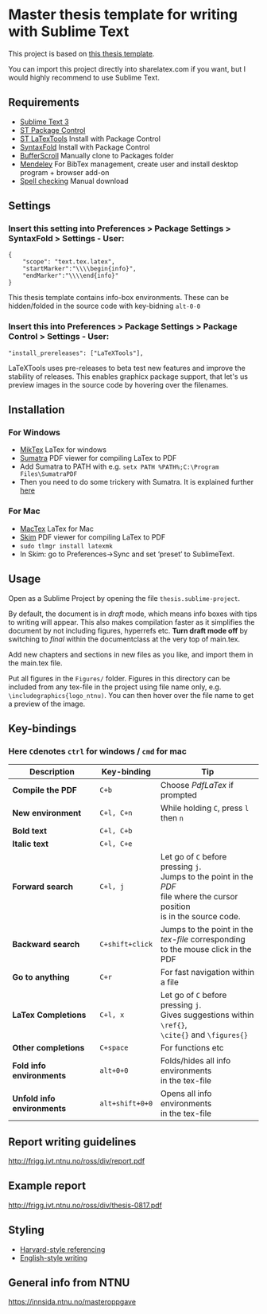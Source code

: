 # Master thesis template for writing with Sublime Text

This project is based on [this thesis template](https://www.ntnu.no/wiki/display/ross/LaTeX+Template+for+Project+and+Master+Theses).

You can import this project directly into sharelatex.com if you want, but I would highly recommend to use Sublime Text.

## Requirements

* [Sublime Text 3](https://www.sublimetext.com/3)
* [ST Package Control](https://packagecontrol.io/installation)
* [ST LaTexTools](https://github.com/SublimeText/LaTeXTools#requirements-and-setup) Install with Package Control
* [SyntaxFold](https://packagecontrol.io/packages/SyntaxFold#command-examples) Install with Package Control
* [BufferScroll](https://github.com/titoBouzout/BufferScroll) Manually clone to Packages folder
* [Mendeley](https://mendeley.com/) For BibTex management, create user and install desktop program + browser add-on
* [Spell checking](https://github.com/titoBouzout/Dictionaries) Manual download

## Settings
### Insert this setting into Preferences > Package Settings > SyntaxFold > Settings - User:

	{
	    "scope": "text.tex.latex",
	    "startMarker":"\\\\begin{info}",
	    "endMarker":"\\\\end{info}"   
	}
	
This thesis template contains info-box environments. These can be hidden/folded in the source code with key-bidning `alt-0-0`

### Insert this into Preferences > Package Settings > Package Control > Settings - User:
`
"install_prereleases": ["LaTeXTools"],
`

LaTeXTools uses pre-releases to beta test new features and improve the stability of releases. This enables graphicx package support, that let's us preview images in the source code by hovering over the filenames.

## Installation

### For Windows
* [MikTex](https://miktex.org) LaTex for windows
* [Sumatra](https://www.sumatrapdfreader.org/download-free-pdf-viewer.html) PDF viewer for compiling LaTex to PDF
* Add Sumatra to PATH with e.g. `setx PATH %PATH%;C:\Program Files\SumatraPDF`
* Then you need to do some trickery with Sumatra. It is explained further [here](http://latextools.readthedocs.io/en/latest/install/)

### For Mac
* [MacTex](https://www.tug.org/mactex/) LaTex for Mac
* [Skim](http://skim-app.sourceforge.net) PDF viewer for compiling LaTex to PDF
* `sudo tlmgr install latexmk`
* In Skim: go to Preferences->Sync and set ‘preset’ to SublimeText.

## Usage
Open as a Sublime Project by opening the file `thesis.sublime-project`.

By default, the document is in *draft* mode, which means info boxes with tips to writing will appear. This also makes compilation faster as it simplifies the document by not including figures, hyperrefs etc.
**Turn draft mode off** by switching to _final_ within the documentclass at the very top of main.tex.

Add new chapters and sections in new files as you like, and import them in the main.tex file. 

Put all figures in the `Figures/` folder. Figures in this directory can be included from any tex-file in the project using file name only, e.g. `\includegraphics{logo_ntnu)`. You can then hover over the file name to get a preview of the image.

## Key-bindings 
### Here `C`denotes `ctrl` for windows / `cmd` for mac
| Description 			|	Key-binding 	| Tip  |
|----------------------	|---------------	|------|
| **Compile the PDF**	|	`C+b`			| Choose _PdfLaTex_ if prompted     |
| **New environment** 	|	`C+l, C+n`		| While holding `C`, press `l` then `n`|
| **Bold text**			|	`C+l, C+b`		|      |
| **Italic text**		|	`C+l, C+e`		|      |
| **Forward search**	|	`C+l, j`		| Let go of `C` before pressing `j`.	<br> Jumps to the point in the _PDF_ <br> file where the cursor position <br> is in the source code. |
| **Backward search** 	|	`C+shift+click`	| Jumps to the point in the <br> _tex-file_ corresponding <br> to the mouse click in the PDF|
| **Go to anything**	|	`C+r`			| For fast navigation within a file|
| **LaTex Completions**	|	`C+l, x`		| Let go of `C` before pressing `j`. <br> Gives suggestions within `\ref{}`, <br> `\cite{}` and `\figures{}`|
| **Other completions**	|	`C+space`		| For functions etc|
| **Fold info environments**|	`alt+0+0`	| Folds/hides all info environments <br> in the tex-file|
| **Unfold info environments**|`alt+shift+0+0`| Opens all info environments <br> in the tex-file |

## Report writing guidelines
http://frigg.ivt.ntnu.no/ross/div/report.pdf

## Example report
http://frigg.ivt.ntnu.no/ross/div/thesis-0817.pdf

## Styling
* [Harvard-style referencing](https://www.ntnu.no/viko/harvard-eksempler)
* [English-style writing](http://www.ntnu.edu/english-matters/ntnu-english-style-guide)

## General info from NTNU
https://innsida.ntnu.no/masteroppgave

